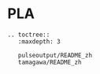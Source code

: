 # PLA

```{eval-rst}
.. toctree::
   :maxdepth: 3

   pulseoutput/README_zh
   tamagawa/README_zh

```
